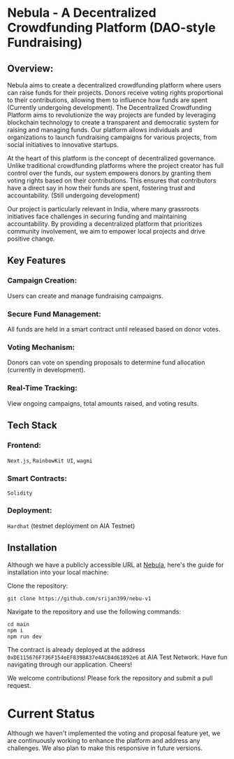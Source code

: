 # Nebula - A Decentralized Crowdfunding Platform (DAO-style Fundraising)

## Overview:

Nebula aims to create a decentralized crowdfunding platform where users can raise funds for their projects. Donors receive voting rights proportional to their contributions, allowing them to influence how funds are spent (Currently undergoing development).
The Decentralized Crowdfunding Platform aims to revolutionize the way projects are funded by leveraging blockchain technology to create a transparent and democratic system for raising and managing funds. Our platform allows individuals and organizations to launch fundraising campaigns for various projects, from social initiatives to innovative startups.

At the heart of this platform is the concept of decentralized governance. Unlike traditional crowdfunding platforms where the project creator has full control over the funds, our system empowers donors by granting them voting rights based on their contributions. This ensures that contributors have a direct say in how their funds are spent, fostering trust and accountability. (Still undergoing development)

Our project is particularly relevant in India, where many grassroots initiatives face challenges in securing funding and maintaining accountability. By providing a decentralized platform that prioritizes community involvement, we aim to empower local projects and drive positive change.

## Key Features

### Campaign Creation:

Users can create and manage fundraising campaigns.

### Secure Fund Management:

All funds are held in a smart contract until released based on donor votes.

### Voting Mechanism:

Donors can vote on spending proposals to determine fund allocation (currently in development).

### Real-Time Tracking:

View ongoing campaigns, total amounts raised, and voting results.

## Tech Stack

### Frontend:

`Next.js`, `RainbowKit UI`, `wagmi`

### Smart Contracts:

`Solidity`

### Deployment:

`Hardhat` (testnet deployment on AIA Testnet)

## Installation

Although we have a publicly accessible URL at [Nebula](#vercelLInk), here's the guide for installation into your local machine:

Clone the repository:

```
git clone https://github.com/srijan399/nebu-v1
```

Navigate to the repository and use the following commands:

```
cd main
npm i
npm run dev
```

The contract is already deployed at the address `0xDE115676F736F154eEF8398A37e4ACB4d61892e6` at AIA Test Network.
Have fun navigating through our application. Cheers!

We welcome contributions! Please fork the repository and submit a pull request.

# Current Status

Although we haven't implemented the voting and proposal feature yet, we are continuously working to enhance the platform and address any challenges. We also plan to make this responsive in future versions.
